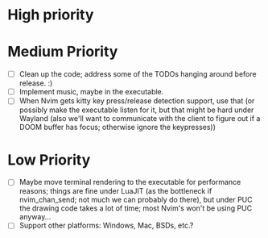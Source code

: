# High priority

# Medium Priority
- [ ] Clean up the code; address some of the TODOs hanging around before
  release. :)
- [ ] Implement music, maybe in the executable.
- [ ] When Nvim gets kitty key press/release detection support, use that (or
  possibly make the executable listen for it, but that might be hard under
  Wayland (also we'll want to communicate with the client to figure out if a
  DOOM buffer has focus; otherwise ignore the keypresses))

# Low Priority
- [ ] Maybe move terminal rendering to the executable for performance reasons;
  things are fine under LuaJIT (as the bottleneck if nvim_chan_send; not much we
  can probably do there), but under PUC the drawing code takes a lot of time;
  most Nvim's won't be using PUC anyway...
- [ ] Support other platforms: Windows, Mac, BSDs, etc.?
